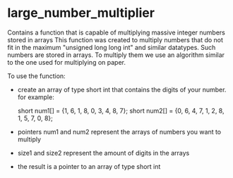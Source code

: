 # large_number_multiplier

Contains a function that is capable of multiplying massive integer numbers stored in arrays
This function was created to multiply numbers that do not fit in the maximum "unsigned long long int" and similar datatypes. 
Such numbers are stored in arrays. To multiply them we use an algorithm similar to the one used for multiplying on paper.

To use the function: 
 
- create an array of type short int that contains the digits of your number. for example:

    short num1[] = {1, 6, 1, 8, 0, 3, 4, 8, 7};
    short num2[] = {0, 6, 4, 7, 1, 2, 8, 1, 5, 7, 0, 8};

- pointers num1 and num2 represent the arrays of numbers you want to multiply
- size1 and size2 represent the amount of digits in the arrays
- the result is a pointer to an array of type short int
